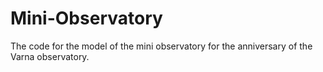 # Mini-Observatory
The code for the model of the mini observatory for the anniversary of the Varna observatory. 
